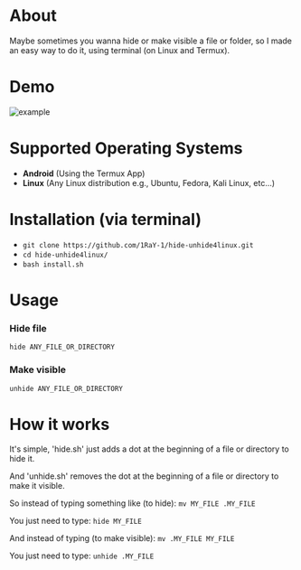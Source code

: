 # About
Maybe sometimes you wanna hide or make visible a file or folder, so I made an easy way to do it, using terminal (on Linux and Termux).

# Demo
![example](https://user-images.githubusercontent.com/78962948/137342389-5b5ec17e-46b3-4b9c-92ae-8bd9caa97800.gif)

# Supported Operating Systems
- **Android** (Using the Termux App)
- **Linux** (Any Linux distribution e.g., Ubuntu, Fedora, Kali Linux, etc...)

# Installation (via terminal)
* `git clone https://github.com/1RaY-1/hide-unhide4linux.git`
* `cd hide-unhide4linux/`
* `bash install.sh`

# Usage
### Hide file
`hide ANY_FILE_OR_DIRECTORY`
### Make visible
`unhide ANY_FILE_OR_DIRECTORY`

# How it works
It's simple, 'hide.sh' just adds a dot at the beginning of a file or directory to hide it.

And 'unhide.sh' removes the dot at the beginning of a file or directory to make it visible.

So instead of typing something like (to hide): `mv MY_FILE .MY_FILE`

You just need to type: `hide MY_FILE`

And instead of typing (to make visible): `mv .MY_FILE MY_FILE`

You just need to type: `unhide .MY_FILE`
